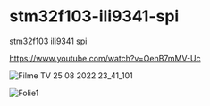 # stm32f103-ili9341-spi
stm32f103 ili9341 spi

https://www.youtube.com/watch?v=OenB7mMV-Uc


![Filme   TV 25 08 2022 23_41_101](https://user-images.githubusercontent.com/31142397/196008084-307df92b-0d4f-4312-ae55-7be0eb2750c6.jpg)


![Folie1](https://github.com/offpic/stm32f103-ili9341-spi/assets/31142397/72552894-9396-422a-9be4-65aa8113ae80)
